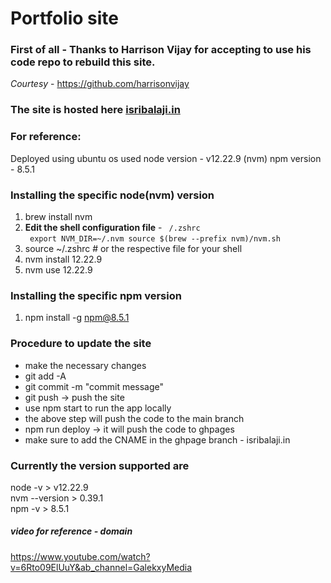 # Portfolio site

### First of all - **Thanks to Harrison Vijay** for accepting to use his code repo to rebuild this site.
*Courtesy* - https://github.com/harrisonvijay

### The site is hosted here <a href="https://isribalaji.in/" target="_blank">isribalaji.in</a>
### For reference:
Deployed using ubuntu os
used node version - v12.22.9 (nvm)
npm version - 8.5.1

### Installing the specific node(nvm) version
1. brew install nvm
2. **Edit the shell configuration file** - <code> /.zshrc </code>
<code> export NVM_DIR=~/.nvm
source $(brew --prefix nvm)/nvm.sh </code>
3. source ~/.zshrc  # or the respective file for your shell
4. nvm install 12.22.9
5. nvm use 12.22.9

### Installing the specific npm version
1. npm install -g npm@8.5.1

### Procedure to update the site
- make the necessary changes
- git add -A
- git commit -m "commit message"
- git push -> push the site
- use npm start to run the app locally
- the above step will push the code to the main branch
- npm run deploy -> it will push the code to ghpages
- make sure to add the CNAME in the ghpage branch - isribalaji.in

### Currently the version supported are
node -v > v12.22.9 <br/>
nvm --version > 0.39.1 <br/>
npm -v > 8.5.1 <br/>

##### video for reference - domain
https://www.youtube.com/watch?v=6Rto09ElUuY&ab_channel=GalekxyMedia
